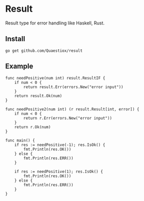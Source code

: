 # Result

Result type for error handling like Haskell, Rust.

## Install

`go get github.com/Quaestiox/result`

## Example
```
func needPositive(num int) result.ResultIF {
	if num < 0 {
		return result.Err(errors.New("error input"))
	}
	return result.Ok(num)
}

func needPositive2(num int) (r result.Result[int, error]) {
	if num < 0 {
		return r.Err(errors.New("error input"))
	}
	return r.Ok(num)
}

func main() {
	if res := needPositive(-1); res.IsOk() {
		fmt.Println(res.OK())
	} else {
		fmt.Println(res.ERR())
	}

	if res := needPositive(1); res.IsOk() {
		fmt.Println(res.OK())
	} else {
		fmt.Println(res.ERR())
	}
}
```

